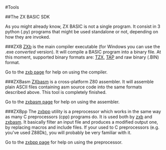 #Tools

##The ZX BASIC SDK

As you might already know, ZX BASIC is not a single program. It consist in 3 python (.py) programs that might be used standalone or not, depending on how they are invoked.

###ZXB
[ZXb](zxb.md) is the main compiler executable (for Windows you can use the .exe _converted_ version). It will compile a BASIC program into a binary file. At this moment, supported binary formats are: [TZX](http://www.worldofspectrum.org/TZXformat.html), [TAP](http://www.tjornov.dk/spectrum/faq/fileform.html#TAPZ)  and raw binary (.BIN) format.

Go to the [zxb page](zxb.md) for help on using the compiler.

###ZXBasm
[ZXbasm](zxbasm.md) is a cross-platform Z80 assembler. It will assemble plain ASCII files containing asm source code into the same formats described above. This tool is completely finished.

Go to the [zxbasm page](zxbasm.md) for help on using the assembler.

###ZXBpp
The [zxbpp](zxbpp.md) utility is a preprocessor which works in the same way as many C preprocessors (cpp) programs do. It is used both by [zxb](zxb.md) and [zxbasm](zxbasm.md). It basically filter an input file and produces a modified output one, by replacing macros and include files. If your used to C preprocessors (e.g. you've used Z88Dk), you will probably be very familiar with it.

Go to the [zxbpp page](zxbpp.md) for help on using the preprocessor.


